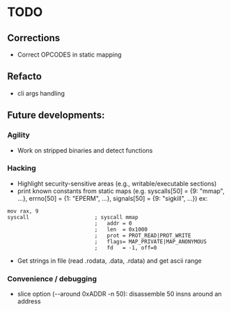 # TODO

## Corrections
- Correct OPCODES in static mapping 

## Refacto
- cli args handling 

## Future developments:

### Agility
- Work on stripped binaries and detect functions

### Hacking
- Highlight security-sensitive areas (e.g., writable/executable sections)
- print known constants from static maps (e.g. 
    syscalls[50] = {9: "mmap", ...}, 
    errno[50] = {1: "EPERM", ...}, 
    signals[50] = {9: "sigkill", ...})
ex:
```text
mov rax, 9
syscall                     ; syscall mmap
                            ;   addr = 0
                            ;   len  = 0x1000
                            ;   prot = PROT_READ|PROT_WRITE
                            ;   flags= MAP_PRIVATE|MAP_ANONYMOUS
                            ;   fd   = -1, off=0

```
- Get strings in file (read .rodata, .data, .rdata) and get ascii range

### Convenience / debugging
- slice option (--around 0xADDR -n 50): disassemble 50 insns around an address
